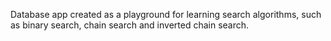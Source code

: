 Database app created as a playground for learning search algorithms, such as binary search, chain search and inverted chain search.
